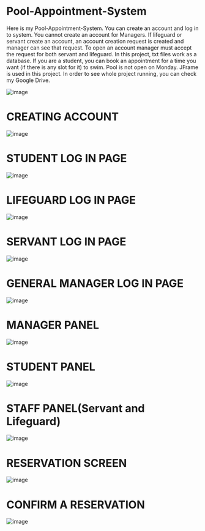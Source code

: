 # Pool-Appointment-System
Here is my Pool-Appointment-System. 
You can create an account and log in to system. 
You cannot create an account for Managers.
If lifeguard or servant create an account, an account creation request is created and manager can see that request. To open an account manager must accept the request for both servant and lifeguard.
In this project, txt files work as a database. 
If you are a student, you can book an appointment for a time you want (if there is any slot for it) to swim. 
Pool is not open on Monday. 
JFrame is used in this project.
In order to see whole project running, you can check my Google Drive.

![image](https://github.com/BatuUzun/Pool-Appointment-System/assets/103521291/21efbdcf-878f-4e9d-b0bf-0ac0e9e53585)

# CREATING ACCOUNT
![image](https://github.com/BatuUzun/Pool-Appointment-System/assets/103521291/679e488e-5d8c-4ff6-8051-37a18915fd51)

# STUDENT LOG IN PAGE
![image](https://github.com/BatuUzun/Pool-Appointment-System/assets/103521291/8af459d0-1c86-4117-9388-bcde0b8ca88d)

# LIFEGUARD LOG IN PAGE
![image](https://github.com/BatuUzun/Pool-Appointment-System/assets/103521291/64e2a525-48b8-4ae8-ba7b-333c4eb129f1)

# SERVANT LOG IN PAGE
![image](https://github.com/BatuUzun/Pool-Appointment-System/assets/103521291/48ac0ddb-4bbd-4f34-a67f-b54f41860ec1)

# GENERAL MANAGER LOG IN PAGE
![image](https://github.com/BatuUzun/Pool-Appointment-System/assets/103521291/16717312-e1bb-4da0-a76b-36698bdc7668)

# MANAGER PANEL
![image](https://github.com/BatuUzun/Pool-Appointment-System/assets/103521291/3f70177d-7b08-4077-9e0e-d2f3b64b6807)

# STUDENT PANEL
![image](https://github.com/BatuUzun/Pool-Appointment-System/assets/103521291/0acf2cff-c168-40d8-a565-4e887c56e794)

# STAFF PANEL(Servant and Lifeguard)
![image](https://github.com/BatuUzun/Pool-Appointment-System/assets/103521291/e15a6fa3-6186-4024-a4d9-f476e3b83789)

# RESERVATION SCREEN
![image](https://github.com/BatuUzun/Pool-Appointment-System/assets/103521291/05acb4cb-da5e-44d6-ba95-a0dd89194089)

# CONFIRM A RESERVATION
![image](https://github.com/BatuUzun/Pool-Appointment-System/assets/103521291/c48b2aa7-dd7e-4484-989d-a76f297e1eac)

